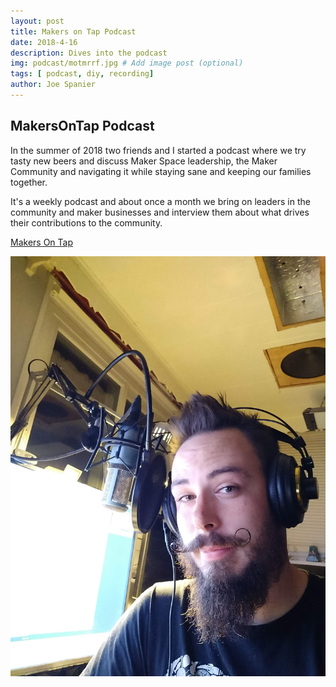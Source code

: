 ```yaml
---
layout: post
title: Makers on Tap Podcast
date: 2018-4-16
description: Dives into the podcast
img: podcast/motmrrf.jpg # Add image post (optional)
tags: [ podcast, diy, recording]
author: Joe Spanier
---
```



MakersOnTap Podcast
-----

In the summer of 2018 two friends and I started a podcast where we try tasty new beers and discuss Maker Space leadership, the Maker Community and navigating it while staying sane and keeping our families together.

It's a weekly podcast and about once a month we bring on leaders in the community and maker businesses and interview them about what drives their contributions to the community.


[Makers On Tap](https://www.makersontap.com "MakersOnTap")

![MOT](/assets/img/podcast/joepod.jpg)
